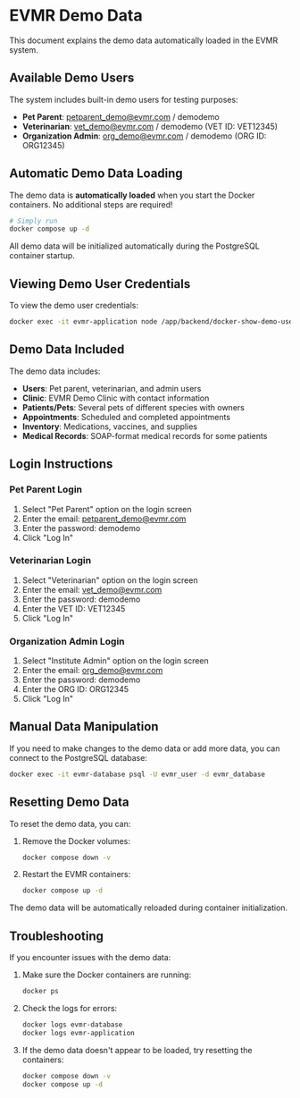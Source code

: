 # EVMR Demo Data

This document explains the demo data automatically loaded in the EVMR system.

## Available Demo Users

The system includes built-in demo users for testing purposes:

- **Pet Parent**: petparent_demo@evmr.com / demodemo
- **Veterinarian**: vet_demo@evmr.com / demodemo (VET ID: VET12345)
- **Organization Admin**: org_demo@evmr.com / demodemo (ORG ID: ORG12345)

## Automatic Demo Data Loading

The demo data is **automatically loaded** when you start the Docker containers. No additional steps are required!

```bash
# Simply run
docker compose up -d
```

All demo data will be initialized automatically during the PostgreSQL container startup.

## Viewing Demo User Credentials

To view the demo user credentials:

```bash
docker exec -it evmr-application node /app/backend/docker-show-demo-users.js
```

## Demo Data Included

The demo data includes:

- **Users**: Pet parent, veterinarian, and admin users
- **Clinic**: EVMR Demo Clinic with contact information
- **Patients/Pets**: Several pets of different species with owners
- **Appointments**: Scheduled and completed appointments
- **Inventory**: Medications, vaccines, and supplies
- **Medical Records**: SOAP-format medical records for some patients

## Login Instructions

### Pet Parent Login
1. Select "Pet Parent" option on the login screen
2. Enter the email: petparent_demo@evmr.com
3. Enter the password: demodemo
4. Click "Log In"

### Veterinarian Login
1. Select "Veterinarian" option on the login screen
2. Enter the email: vet_demo@evmr.com
3. Enter the password: demodemo
4. Enter the VET ID: VET12345
5. Click "Log In"

### Organization Admin Login
1. Select "Institute Admin" option on the login screen
2. Enter the email: org_demo@evmr.com
3. Enter the password: demodemo
4. Enter the ORG ID: ORG12345
5. Click "Log In"

## Manual Data Manipulation

If you need to make changes to the demo data or add more data, you can connect to the PostgreSQL database:

```bash
docker exec -it evmr-database psql -U evmr_user -d evmr_database
```

## Resetting Demo Data

To reset the demo data, you can:

1. Remove the Docker volumes:
   ```bash
   docker compose down -v
   ```

2. Restart the EVMR containers:
   ```bash
   docker compose up -d
   ```

The demo data will be automatically reloaded during container initialization.

## Troubleshooting

If you encounter issues with the demo data:

1. Make sure the Docker containers are running:
   ```bash
   docker ps
   ```

2. Check the logs for errors:
   ```bash
   docker logs evmr-database
   docker logs evmr-application
   ```

3. If the demo data doesn't appear to be loaded, try resetting the containers:
   ```bash
   docker compose down -v
   docker compose up -d
   ``` 